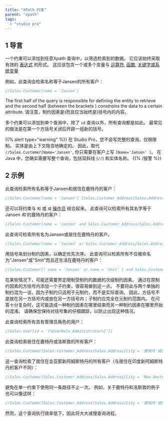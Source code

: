 ```yaml
---
title: "XPath 约束"
parent: "xpath"
tags:
  - "studio pro"
---
```


## 1 导言

一个约束可以添加到任意Xpath 查询中，以筛选检索到的数据。 它应该始终采取有效的 [表达式](xpath-expressions) 的形式。 这应该包含一个或多个变量与 [运算符](xpath-operators), [函数](xpath-constraint-functions), [关键字或系统变量](xpath-keywords-and-system-variables)

例如，此查询会检索名称等于Jansen的所有客户：

```java
//Sales.Customer[name = 'Jansen']
```

The first half of the query is responsible for defining the entity to retrieve and the second half (between the brackets ) *constrains* the data to a certain attribute. 请注意，制约因素是(而且应当始终是)括号内的内容。

多个约束可以添加到单个查询中，除了 `id` 查询以外，所有查询都是如此。 最常见的做法是在第一个方括号关闭后开辟一组新的括号。

{{% alert type="warning" %}}
在 Studio Pro，您不会写完整的查询，仅限限制。 实体是由上下文隐含地确定的。 因此，取代 `//Sales.Customer[Name='Jansen'`, 你只需要在客户上写 `[Name='Jansen' ]`。 在 Java 中，您确实需要写整个查询，包括双斜线 (`//`) 和实体名称。
{{% /报警 %}}

## 2 示例

此查询检索所有名称等于Jansen和居住在鹿特丹的客户：

```java
//Sales.Customer[name = 'Jansen'] [Sales.Customer_Address/Sales.Address/City = '鹿特丹]
```

还可以将约束与 `和` 或 `或` [操作员](xpath-operators) 结合起来。 此查询可以检索所有其名字等于Jansen *和* 的鹿特丹的客户：

```java
//Sales.Customer[name = 'Jansen' and Sales.Customer_Address/Sales.Address/City = '鹿特丹']
```

此查询可检索所有名为Jansen或居住在鹿特丹的客户。

```java
//Sales.Customer[name = 'Jansen' or Sales.Customer_Address/Sales.Address/City = '鹿特丹']
```

用括号来划分制约因素，以确定优先次序。 此查询可以检索所有不仅被命名为“Jansen”或“Smit”而且还生活在鹿特丹的客户：

```java
//Sales.Customer[( name = 'Jansen' or name = 'Smit' ) and Sales.Customer_Address/ Sales.Address/City = '鹿特丹'
```

在某些情况下，可能还需要界定限制受制约的数据的次级制约因素。 通过在原制约因素的方括号内添加一个子约束，很容易做到这一点。 不要将此与两个单独的制约混为一谈，因为子制约只适用于元制约，而不是实际查询。 因此，方括号不是放在另一方括号内或放在另一方括号内；子制约应完全在元制约范围内。 在问答十分复杂时，这可能造成一种制约因素在哪里结束而另一种制约因素在哪里开始的混淆。 请确保您保持对括号集的仔细跟踪，以防止出现这种情况。

此查询检索所有具有管理员角色的用户：

```java
//Sales.User[id = '[%UserRole_Administrator%]']]
```

此查询检索居住在鹿特丹或洛斯敦的所有客户：

```java
//Sales.Customer[Sales.Customer_Address/Sales.Address[City = '鹿特丹'或City = 'Losdun']]
```

这一查询检索了居住在圭亚那新阿姆斯特丹的所有客户（与居住在印度新阿姆斯特丹的客户不同）：

```java
//Sales.Customer[Sales.Customer_Address/Sales.Address[City = 'New Amsterdam']/Sales.Adress_Country/Sales.Country/Name = '圭亚那']
```

避免在单一约束下使用同一条路径不止一次。 例如，关于鹿特丹和洛斯敦的例子也可以像这样：

```java
//Sales.Customer[Sales.Customer_Address/Sales.Address/City = '鹿特丹'或Sales.Customer_Address/Sales.Address/City = 'Losdun']
```

然而，这个查询执行效率低下，因此将大大减慢查询进程。

